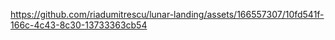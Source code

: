 

https://github.com/riadumitrescu/lunar-landing/assets/166557307/10fd541f-166c-4c43-8c30-13733363cb54

